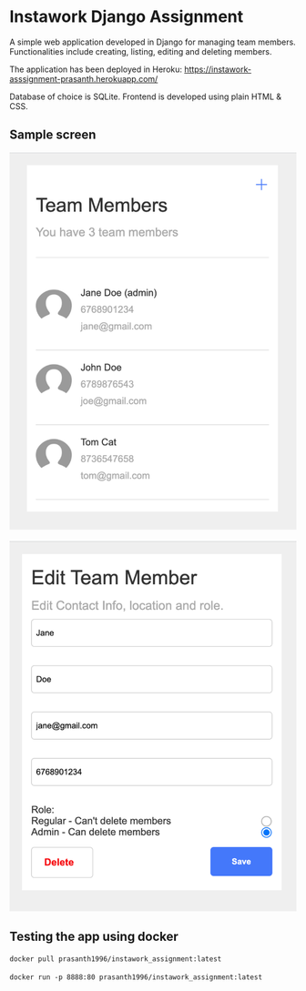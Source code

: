 # Instawork Django Assignment
A simple web application developed in Django for managing team members. Functionalities include creating, listing, editing and deleting members.

The application has been deployed in Heroku: https://instawork-asssignment-prasanth.herokuapp.com/

Database of choice is SQLite. Frontend is developed using plain HTML & CSS.

## Sample screen

![alt text](https://github.com/iamprasanth/instawork-assignment/blob/main/memberapp/static/screens/screen1.png?raw=true)

![alt text](https://github.com/iamprasanth/instawork-assignment/blob/main/memberapp/static/screens/screen2.png?raw=true)

## Testing the app using docker





```
docker pull prasanth1996/instawork_assignment:latest

docker run -p 8888:80 prasanth1996/instawork_assignment:latest
```


